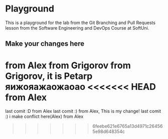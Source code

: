 # Playground
This is a playground for the lab from the Git Branching and Pull Requests lesson from the Software Engineering and DevOps Course at SoftUni.

## Make your changes here
from Alex
from Grigorov
from Grigorov, it is Petarр яижояажаожаоао
<<<<<<< HEAD
from Alex
=======
last comit :D
from Alex
last comit :)
from Alex, This is my change!
last comit :) i make conflict here(Alex)
from Alex
>>>>>>> 6feebe621e6765a13d4971c264565e98d648354c
